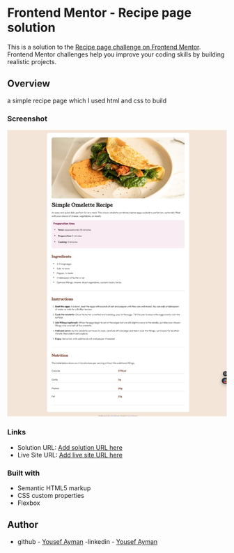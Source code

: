 # Frontend Mentor - Recipe page solution

This is a solution to the [Recipe page challenge on Frontend Mentor](https://www.frontendmentor.io/challenges/recipe-page-KiTsR8QQKm). Frontend Mentor challenges help you improve your coding skills by building realistic projects.

## Overview

a simple recipe page which I used html and css to build

### Screenshot

![](img/screenshot.jpeg)

### Links

- Solution URL: [Add solution URL here](https://github.com/Yussif20/Recipte_page)
- Live Site URL: [Add live site URL here](https://recipe-page-dazai.netlify.app/)

### Built with

- Semantic HTML5 markup
- CSS custom properties
- Flexbox

## Author

- github - [Yousef Ayman](https://github.com/Yussif20)
  -linkedin - [Yousef Ayman](https://www.linkedin.com/in/yussif-ayman/)
